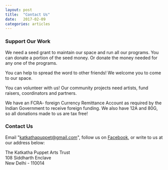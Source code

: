 ```yaml
---
layout: post
title:  "Contact Us"
date:   2017-02-09
categories: articles
---
```


<h3>Support Our Work</h3>

We need a seed grant to maintain our space and run all our programs. You can donate a portion of the seed money. Or donate the money needed for any one of the programs.

You can help to spread the word to other friends! We welcome you to come to our space.

You can volunteer with us! Our community projects need artists, fund raisers, coordinators and partners.

We have an FCRA- foreign Currency Remittance Account as required by the Indian Government to receive foreign funding. We also have 12A and 80G, so all donations made to us are tax free!

<h3>Contact Us</h3>

Email "katkathapuppet@gmail.com", follow us on <a href="https://www.facebook.com/katkathapuppetry/">Facebook</a>, or write to us at our address below:

<p>
The Katkatha Puppet Arts Trust
<br>
108 Siddharth Enclave
<br>
New Delhi - 110014
</p>
